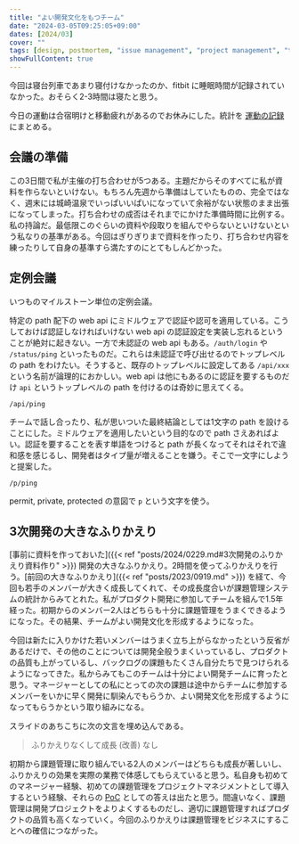 ```yaml
---
title: "よい開発文化をもつチーム"
date: "2024-03-05T09:25:05+09:00"
dates: [2024/03]
cover: ""
tags: [design, postmortem, "issue management", "project management", "team building", buziness]
showFullContent: true
---
```


今回は寝台列車であまり寝付けなかったのか、fitbit に睡眠時間が記録されていなかった。おそらく2-3時間は寝たと思う。

今日の運動は合宿明けと移動疲れがあるのでお休みにした。統計を [運動の記録](https://docs.google.com/spreadsheets/d/1bg85QtM-LciUgey8I79uI7vW2PEwsP6TVdeIRVkACBg/edit?usp=sharing) にまとめる。

## 会議の準備

この3日間で私が主催の打ち合わせが5つある。主題だからそのすべてに私が資料を作らないといけない。もちろん先週から準備はしていたものの、完全ではなく、週末には城崎温泉でいっぱいいぱいになっていて余裕がない状態のまま出張になってしまった。打ち合わせの成否はそれまでにかけた準備時間に比例する。私の持論だ。最低限このぐらいの資料や段取りを組んでやらないといけないという私なりの基準がある。今回はぎりぎりまで資料を作ったり、打ち合わせ内容を練ったりして自身の基準すら満たすのにとてもしんどかった。

## 定例会議

いつものマイルストーン単位の定例会議。

特定の path 配下の web api にミドルウェアで認証や認可を適用している。こうしておけば認証しなければいけない web api の認証設定を実装し忘れるということが絶対に起きない。一方で未認証の web api もある。`/auth/login` や `/status/ping` といったものだ。これらは未認証で呼び出せるのでトップレベルの path をわけたい。そうすると、既存のトップレベルに設定してある `/api/xxx` という名前が論理的におかしい。web api は他にもあるのに認証を要するものだけ `api` というトップレベルの path を付けるのは奇妙に思えてくる。

```
/api/ping
```

チームで話し合ったり、私が思いついた最終結論としては1文字の path を設けることにした。ミドルウェアを適用したいという目的なので path さえあればよい。認証を要することを表す単語をつけると path が長くなってそれはそれで違和感を感じるし、開発者はタイプ量が増えることを嫌う。そこで一文字にしようと提案した。

```
/p/ping
```

permit, private, protected の意図で `p` という文字を使う。

## 3次開発の大きなふりかえり

[事前に資料を作っておいた]({{< ref "posts/2024/0229.md#3次開発のふりかえり資料作り" >}}) 開発の大きなふりかえり。2時間を使ってふりかえりを行う。[前回の大きなふりかえり]({{< ref "posts/2023/0919.md" >}}) を経て、今回も若手のメンバーが大きく成長してくれて、その成長度合いが課題管理システムの統計からみてとれた。私がプロダクト開発に参加してチームを組んで1.5年経った。初期からのメンバー2人はどちらも十分に課題管理をうまくできるようになった。その結果、チームがよい開発文化を形成するようになった。

今回は新たに入りかけた若いメンバーはうまく立ち上がらなかったという反省があるだけで、その他のことについては開発全般うまくいっているし、プロダクトの品質も上がっているし、バックログの課題もたくさん自分たちで見つけられるようになってきた。私からみてもこのチームは十分によい開発チームに育ったと思う。マネージャーとしての私にとっての次の課題は途中からチームに参加するメンバーをいかに早く開発に馴染んでもらうか、よい開発文化を形成するようになってもらうかという取り組みになる。

スライドのあちこちに次の文言を埋め込んである。

> ふりかえりなくして成長 (改善) なし

初期から課題管理に取り組んでいる2人のメンバーはどちらも成長が著しいし、ふりかえりの効果を実際の業務で体感してもらえていると思う。私自身も初めてのマネージャー経験、初めての課題管理をプロジェクトマネジメントとして導入するという経験、それらの [PoC](https://ja.wikipedia.org/wiki/%E6%A6%82%E5%BF%B5%E5%AE%9F%E8%A8%BC) としての答えは出たと思う。間違いなく、課題管理は開発プロジェクトをよりよくするものだし、適切に課題管理すればプロダクトの品質も高くなっていく。今回のふりかえりは課題管理をビジネスにすることへの確信につながった。

